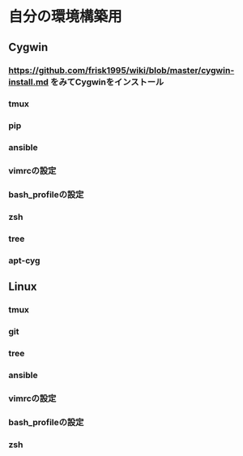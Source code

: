 # 自分の環境構築用
## Cygwin

### https://github.com/frisk1995/wiki/blob/master/cygwin-install.md をみてCygwinをインストール
### tmux
### pip
### ansible
### vimrcの設定
### bash_profileの設定
### zsh
### tree
### apt-cyg


## Linux
### tmux
### git
### tree
### ansible
### vimrcの設定
### bash_profileの設定
### zsh

